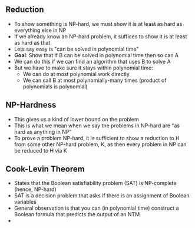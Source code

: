 ## Reduction
- To show something is NP-hard, we must show it is at least as hard as everything else in NP
- If we already know an NP-hard problem, it suffices to show it is at least as hard as that
- Lets say easy is "can be solved in polynomial time"
- **Goal**: Show that if B can be solved in polynomial time then so can A
- We can do this if we can find an algorithm that uses B to solve A
- But we have to make sure it stays within polynomial time:
	- We can do at most polynomial work directly
	- We can call B at most polynomially-many times (product of polynomials is polynomial)

## NP-Hardness 
- This gives us a kind of lower bound on the problem
- This is what we mean when we say the problems in NP-hard are "as hard as anything in NP"
- To prove a problem NP-hard, it is sufficient to show a reduction to H from some other NP-hard problem, K, as then every problem in NP can be reduced to H via K

## Cook-Levin Theorem
- States that the Boolean satisfiability problem (SAT) is NP-complete (hence, NP-hard)
- SAT is a decision problem that asks if there is an assignment of Boolean variables
- General observation is that you can (in polynomial time) construct a Boolean formula that predicts the output of an NTM
- 